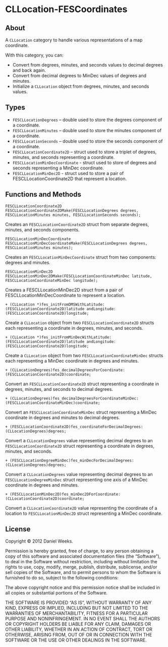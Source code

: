 CLLocation-FESCoordinates
=========================

## About

A `CLLocation` category to handle various representations of a map coordinate.

With this category, you can:

* Convert from degrees, minutes, and seconds values to decimal degrees and back again.
* Convert from decimal degrees to MinDec values of degrees and minutes.
* Initialize a `CLLocation` object from degrees, minutes, and seconds values.

## Types

* `FESCLLocationDegrees` – double used to store the degrees component of a coordinate.
* `FESCLLocationMinutes` – double used to store the minutes component of a coordinate.
* `FESCLLocationSeconds` – double used to store the seconds component of a coordinate.
* `FESCLLocationCoordinate2D` – struct used to store a triplet of degrees, minutes, and seconds representing a coordinate.
* `FESCLLocationMinDecCoordinate` - struct used to store of degrees and seconds representing a MinDec coordinate.
* `FESCLLocationMinDec2D` - struct used to store a pair of FESCLLocationCoordinate2D that represent a location.

## Functions and Methods

`FESCLLocationCoordinate2D FESCLLocationCoordinate2DMake(FESCLLocationDegrees degrees, FESCLLocationMinutes minutes, FESCLLocationSeconds seconds);`

Creates an `FESCLLocationCoordinate2D` struct from separate degrees, minutes, and seconds components.

`FESCLLocationMinDecCoordinate FESCLLocationMinDecCoordinateMake(FESCLLocationDegrees degrees, FESCLLocationMinutes minutes);`

Creates an `FESCLLocationMinDecCoordinate` struct from two components: degrees and minutes.

`FESCLLocationMinDec2D FESCLLocationMinDec2DMake(FESCLLocationCoordinateMinDec latitude, FESCLLocationCoordinateMinDec longitude);`

Creates a FESCLLocationMinDec2D struct from a pair of  FESCLLocationMinDecCoordinate to represent a location.

`+ (CLLocation *)fes_initFromDMSWithLatitude:(FESCLLocationCoordinate2D)latitude
                                andLongitude:(FESCLLocationCoordinate2D)longitude;`

Create a `CLLocation` object from two `FESCLLocationCoordinate2D` structs each representing a coordinate in degrees, minutes, and seconds.

`+ (CLLocation *)fes_initFromMinDecWithLatitude:(FESCLLocationCoordinate2D)latitude
                                   andLongitude:(FESCLLocationCoordinate2D)longitude;`

Create a `CLLocation` object from two `FESCLLocationCoordinateMinDec` structs each representing a MinDec coordinate in degrees and minutes.

`+ (CLLocationDegrees)fes_decimalDegreesForCoordinate:(FESCLLocationCoordinate2D)coordinate;`

Convert an `FESCLLocationCoordinate2D` struct representing a coordinate in degrees, minutes, and seconds to decimal degrees.

`+ (CLLocationDegrees)fes_decimalDegreesForCoordinateMinDec:(FESCLLocationCoordinateMinDec)coordinate;`

Convert an `FESCLLocationCoordinateMinDec` struct representing a MinDec coordinate in degrees and minutes to decimal degrees.

`+ (FESCLLocationCoordinate2D)fes_coordinateForDecimalDegrees:(CLLocationDegrees)degrees;`

Convert a `CLLocationDegrees` value representing decimal degrees to an `FESCLLocationCoordinate2D` struct representing a coordinate in degrees, minutes, and seconds.

`+ (FESCLLocationDegreeMinDec)fes_minDecForDecimalDegrees:(CLLocationDegrees)degrees;`

Convert a `CLLocationDegrees` value representing decimal degrees to an `FESCLLocationDegreeMinDec` struct representing one axis of a MinDec coordinate  in degrees and minutes.

`+ (FESCLLocationMinDec2D)fes_minDec2DForCoordinate:(CLLocationCoordinate2D)coordinate;`

Convert a `CLLocationCoordinate2D` value representing the coordinate of a location to `FESCLLocationMinDec2D` struct representing a MinDec coordinate.


## License

Copyright © 2012 Daniel Weeks.

Permission is hereby granted, free of charge, to any person obtaining a copy of this software and associated documentation files (the “Software”), to deal in the Software without restriction, including without limitation the rights to use, copy, modify, merge, publish, distribute, sublicense, and/or sell copies of the Software, and to permit persons to whom the Software is furnished to do so, subject to the following conditions:

The above copyright notice and this permission notice shall be included in all copies or substantial portions of the Software.

THE SOFTWARE IS PROVIDED “AS IS”, WITHOUT WARRANTY OF ANY KIND, EXPRESS OR IMPLIED, INCLUDING BUT NOT LIMITED TO THE WARRANTIES OF MERCHANTABILITY, FITNESS FOR A PARTICULAR PURPOSE AND NONINFRINGEMENT. IN NO EVENT SHALL THE AUTHORS OR COPYRIGHT HOLDERS BE LIABLE FOR ANY CLAIM, DAMAGES OR OTHER LIABILITY, WHETHER IN AN ACTION OF CONTRACT, TORT OR OTHERWISE, ARISING FROM, OUT OF OR IN CONNECTION WITH THE SOFTWARE OR THE USE OR OTHER DEALINGS IN THE SOFTWARE.

